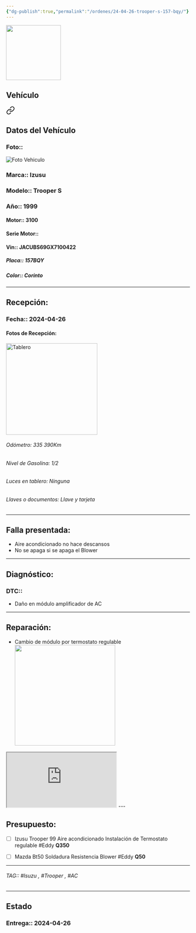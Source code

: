 ```yaml
---
{"dg-publish":true,"permalink":"/ordenes/24-04-26-trooper-s-157-bqy/"}
---
```


<img src="https://lh3.googleusercontent.com/d/137fl3TIZ0-PU8b-Pt0bsjclwHub_u78G" width="150">

## Vehículo

<div class="transclusion internal-embed is-loaded"><a class="markdown-embed-link" href="/vehiculos/isuzu/trooper-s-157-bqy/#datos-del-vehiculo" aria-label="Open link"><svg xmlns="http://www.w3.org/2000/svg" width="24" height="24" viewBox="0 0 24 24" fill="none" stroke="currentColor" stroke-width="2" stroke-linecap="round" stroke-linejoin="round" class="svg-icon lucide-link"><path d="M10 13a5 5 0 0 0 7.54.54l3-3a5 5 0 0 0-7.07-7.07l-1.72 1.71"></path><path d="M14 11a5 5 0 0 0-7.54-.54l-3 3a5 5 0 0 0 7.07 7.07l1.71-1.71"></path></svg></a><div class="markdown-embed">



## Datos del Vehículo 
### Foto:: 
<img src="https://lh3.googleusercontent.com/d/1TUb-cAtV4ra2jk9ylQ8HM2LLozogNdlJ" Alt="Foto Vehiculo">

### Marca:: Izusu 
### Modelo:: Trooper S
### Año:: 1999
#### Motor:: 3100
#### Serie Motor:: 
#### Vin:: JACUBS69GX7100422
##### Placa:: 157BQY
##### Color:: Corinto
---


</div></div>


## Recepción:
### Fecha:: 2024-04-26
#### Fotos de Recepción: 
<img src="https://lh3.googleusercontent.com/d/1TbDEquqco_km5j-aqi7zBPFIvqvyGVWG" width="250" Alt="Tablero">

###### Odómetro: 335 390Km
###### Nivel de Gasolina: 1/2
###### Luces en tablero: Ninguna 
###### Llaves o documentos: Llave y tarjeta 

---

## Falla presentada:
- Aire acondicionado no hace descansos 
- No se apaga si se apaga el Blower 


---

## Diagnóstico:
### DTC:: 

- Daño en módulo amplificador de AC

---
## Reparación:
- Cambio de módulo por termostato regulable
	<img src="https://lh3.googleusercontent.com/d/1TcZl_oIoagdmpp_LI6LZT8AwFYgVzYVQ" width="275">

<iframe src="https://drive.google.com/file/d/1Tg7z80Bua2Ys9-uVzr3Ui8p7CAAm55B_/preview" allow="autoplay"></iframe>
---

## Presupuesto:

- [ ] Izusu Trooper 99
	Aire acondicionado 
	Instalación de Termostato regulable 
	#Eddy 
	**Q350**
- [ ] Mazda Bt50
	Soldadura Resistencia Blower 
	#Eddy
	**Q50**


---

###### TAG:: #Isuzu , #Trooper , #AC 

---

## Estado

### Entrega:: 2024-04-26


